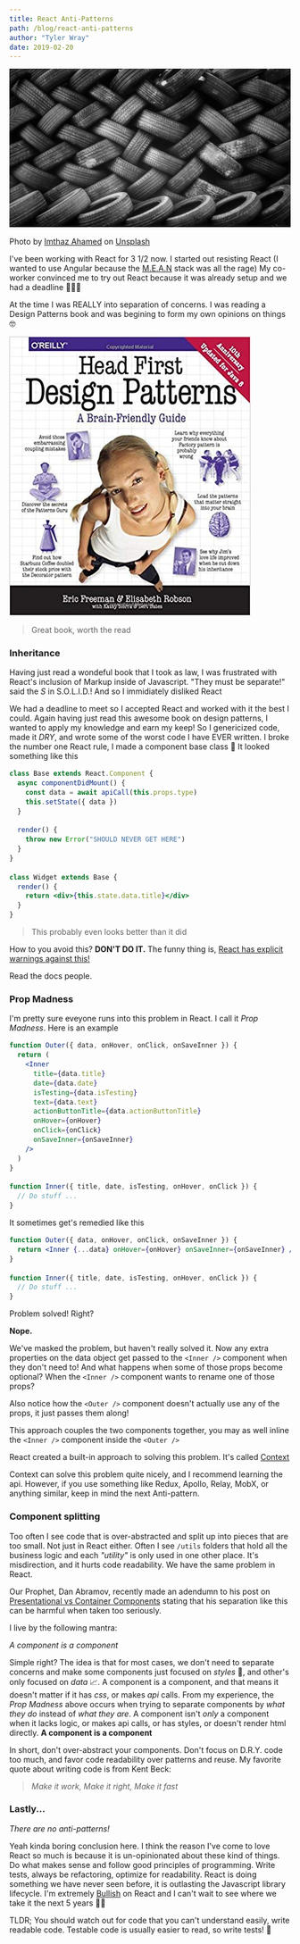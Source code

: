 ```yaml
---
title: React Anti-Patterns
path: /blog/react-anti-patterns
author: "Tyler Wray"
date: 2019-02-20
---
```


![patterns of tires](./images/hero.jpg "Tire Patterns")

Photo by [Imthaz Ahamed](https://unsplash.com/photos/vVLrfAzmWYw?utm_source=unsplash&utm_medium=referral&utm_content=creditCopyText) on [Unsplash](https://unsplash.com/search/photos/patterns?utm_source=unsplash&utm_medium=referral&utm_content=creditCopyText)

I've been working with React for 3 1/2 now. I started out resisting React
(I wanted to use Angular because the [M.E.A.N](http://meanjs.org/) stack was all the rage)
My co-worker convinced me to try out React because it was already setup and we had a deadline 🤷🏻‍♂️

At the time I was REALLY into separation of concerns. I was reading a Design Patterns book and
was begining to form my own opinions on things 🤓

![Headfirst Design Patterns Book](./images/headfirst-design-patterns.jpg "Headfirst Design Patterns")

> Great book, worth the read

### Inheritance

Having just read a wondeful book that I took as law, I was frustrated with React's inclusion of Markup inside of Javascript.
"They must be separate!" said the _S_ in S.O.L.I.D.!
And so I immidiately disliked React

We had a deadline to meet so I accepted React and worked with it the best I could. Again having just read this awesome book
on design patterns, I wanted to apply my knowledge and earn my keep! So I genericized code, made it _DRY_, and wrote some of
the worst code I have EVER written. I broke the number one React rule, I made a component base class 🙈
It looked something like this

```jsx
class Base extends React.Component {
  async componentDidMount() {
    const data = await apiCall(this.props.type)
    this.setState({ data })
  }

  render() {
    throw new Error("SHOULD NEVER GET HERE")
  }
}

class Widget extends Base {
  render() {
    return <div>{this.state.data.title}</div>
  }
}
```

> This probably even looks better than it did

How to you avoid this? **DON'T DO IT.** The funny thing is, [React has explicit warnings against this!](https://reactjs.org/docs/composition-vs-inheritance.html)

Read the docs people.

### Prop Madness

I'm pretty sure eveyone runs into this problem in React. I call it _Prop Madness_.
Here is an example

```jsx
function Outer({ data, onHover, onClick, onSaveInner }) {
  return (
    <Inner
      title={data.title}
      date={data.date}
      isTesting={data.isTesting}
      text={data.text}
      actionButtonTitle={data.actionButtonTitle}
      onHover={onHover}
      onClick={onClick}
      onSaveInner={onSaveInner}
    />
  )
}

function Inner({ title, date, isTesting, onHover, onClick }) {
  // Do stuff ...
}
```

It sometimes get's remedied like this

```jsx
function Outer({ data, onHover, onClick, onSaveInner }) {
  return <Inner {...data} onHover={onHover} onSaveInner={onSaveInner} />
}

function Inner({ title, date, isTesting, onHover, onClick }) {
  // Do stuff ...
}
```

Problem solved! Right?

**Nope.**

We've masked the problem, but haven't really solved it. Now any extra properties on the data object get passed
to the `<Inner />` component when they don't need to! And what happens when some of those props become optional? When the `<Inner />`
component wants to rename one of those props?

Also notice how the `<Outer />` component doesn't actually use any of the props, it just passes them along!

This approach couples the two components together, you may as well inline the `<Inner />` component inside the `<Outer />`

React created a built-in approach to solving this problem. It's called [Context](https://reactjs.org/docs/context.html)

Context can solve this problem quite nicely, and I recommend learning the api. However, if you use something like Redux, Apollo, Relay, MobX,
or anything similar, keep in mind the next Anti-pattern.

### Component splitting

Too often I see code that is over-abstracted and split up into pieces that are too small. Not just in React either. Often I see
`/utils` folders that hold all the business logic and each _"utility"_ is only used in one other place. It's misdirection, and it hurts
code readability. We have the same problem in React.

Our Prophet, Dan Abramov, recently made an adendumn to his post on [Presentational vs Container Components](https://medium.com/@dan_abramov/smart-and-dumb-components-7ca2f9a7c7d0)
stating that his separation like this can be harmful when taken too seriously.

I live by the following mantra:

_A component is a component_

Simple right? The idea is that for most cases, we don't need to separate concerns and make some components just focused on _styles_ 💅, and other's only focused on _data_ 📈. A component is a component, and that means it doesn't matter if it has _css_, or makes _api_ calls.
From my experience, the _Prop Madness_ above occurs when trying to separate components by _what they do_ instead of _what they are_.
A component isn't _only_ a component when it lacks logic, or makes api calls, or has styles, or doesn't render html directly.
**A component is a component**

In short, don't over-abstract your components. Don't focus on D.R.Y. code too much, and favor code readability over patterns and reuse.
My favorite quote about writing code is from Kent Beck:

> _Make it work, Make it right, Make it fast_

### Lastly...

_There are no anti-patterns!_

Yeah kinda boring conclusion here. I think the reason I've come to love React so much is
because it is un-opinionated about these kind of things. Do what makes sense and follow good principles of
programming. Write tests, always be refactoring, optimize for readability. React is doing something we have never seen
before, it is outlasting the Javascript library lifecycle. I'm extremely [Bullish](https://www.merriam-webster.com/dictionary/bullish)
on React and I can't wait to see where we take it the next 5 years 👍🏼

TLDR; You should watch out for code that you can't understand easily, write readable code.
Testable code is usually easier to read, so write tests! 🧪
